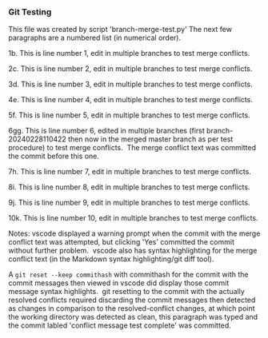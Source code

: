 
### Git Testing

This file was created by script 'branch-merge-test.py'
The next few paragraphs are a numbered list (in numerical order).

1b. This is line number 1, edit in multiple branches to test merge conflicts.

2c. This is line number 2, edit in multiple branches to test merge conflicts.

3d. This is line number 3, edit in multiple branches to test merge conflicts.

4e. This is line number 4, edit in multiple branches to test merge conflicts.

5f. This is line number 5, edit in multiple branches to test merge conflicts.

6gg. This is line number 6, edited in multiple branches (first branch-20240228110422 then now in the merged master branch as per test procedure) to test merge conflicts.&nbsp; The merge conflict text was committed the commit before this one.

7h. This is line number 7, edit in multiple branches to test merge conflicts.

8i. This is line number 8, edit in multiple branches to test merge conflicts.

9j. This is line number 9, edit in multiple branches to test merge conflicts.

10k. This is line number 10, edit in multiple branches to test merge conflicts.

Notes: vscode displayed a warning prompt when the commit with the merge conflict text was attempted, but clicking 'Yes' committed the commit without further problem.&nbsp; vscode also has syntax highlighting for the merge conflict text (in the Markdown syntax highlighting/git diff tool).

A `git reset --keep commithash` with commithash for the commit with the commit 
messages then viewed in vscode did display those commit message syntax 
highlights.&nbsp; git resetting to the commit with the actually resolved 
conflicts required discarding the commit messages then detected as changes 
in comparison to the resolved-conflict changes, at which point the working 
directory was detected as clean, this paragraph was typed and the commit labled 'conflict message test complete' was committed.&nbsp; 